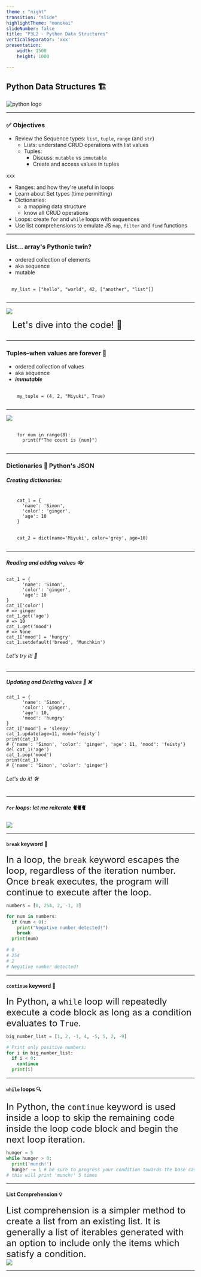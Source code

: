 ```yaml
---
theme : "night"
transition: "slide"
highlightTheme: "monokai"
slideNumber: false
title: "P3L2 - Python Data Structures"
verticalSeparator: 'xxx'
presentation:
    width: 1500
    height: 1000

---
```


<h2>Python Data Structures 🏗️</h2>
<img alt="python logo" src="./python-logo-only.png"/>

---

<h3><strong> ✅ Objectives </strong></h3>

- Review the Sequence types: `list`, `tuple`, `range` (and `str`)
  - Lists: understand CRUD operations with list values
  - Tuples: 
      - Discuss: `mutable` vs `immutable`
      - Create and access values in tuples
 
xxx

  - Ranges: and how they're useful in loops
  - Learn about Set types (time permitting)
- Dictionaries:
  - a mapping data structure
  - know all CRUD operations
- Loops: create `for` and `while` loops with sequences
- Use list comprehensions to emulate JS `map`, `filter` and `find` functions

---

<h3>List... array's Pythonic twin?</h3>

- ordered collection of elements
- aka sequence
- mutable

<pre>
  <code class="language-python">
  my_list = ["hello", "world", 42, ["another", "list"]]
  </code>
</pre>

---

<div style="display: flex; flex-direction: column;">
  <div>
    <img src="./Built-in-List-Functions-in-Python-01.jpg">
  </div>

  <div style="font-size: 1.5rem; margin: 0.85rem 1rem;">
    Let's dive into the code! 🌊
  </div>
</div>

---

<h3>Tuples–when values are forever 💎</h3>

- ordered collection of values
- aka sequence
- **_immutable_**

<pre>
  <code class="language-python">
    my_tuple = (4, 2, "Miyuki", True)
  </code>
</pre>


---

<img src="./Python-range-function-explained.webp" />
<pre>
  <code class="language-python">
    for num in range(8):
      print(f"The count is {num}")
  </code>
</pre>

---

<h3>Dictionaries 📖 Python's JSON</h3>

<h5>Creating dictionaries:</h5>
<pre>
  <code class="language-python">
    cat_1 = {
      'name': 'Simon',
      'color': 'ginger',
      'age': 10
    }
  </code>
  <code class="language-python">
    cat_2 = dict(name='Miyuki', color='grey', age=10)
  </code>
</pre>

---

<h5>Reading and adding values 👓</h5>

<pre><code class="language-python" data-line-numbers="1-5|6-7|8-9|10-11|12-13">cat_1 = {
      'name': 'Simon',
      'color': 'ginger',
      'age': 10
}
cat_1['color']
# => ginger
cat_1.get('age')
# => 10
cat_1.get('mood')
# => None
cat_1['mood'] = 'hungry'
cat_1.setdefault('breed', 'Munchkin')
</code></pre>

<h6 class="fragment">Let's try it! 🚀</h6>

---

<h5>Updating and Deleting values 📝 ❌</h5>

<pre><code class="language-python" data-line-numbers="1-6|7-10|11-14">cat_1 = {
      'name': 'Simon',
      'color': 'ginger',
      'age': 10,
      'mood': 'hungry'
}
cat_1['mood'] = 'sleepy'
cat_1.update(age=11, mood='feisty')
print(cat_1)
# {'name': 'Simon', 'color': 'ginger', 'age': 11, 'mood': 'feisty'}
del cat_1('age')
cat_1.pop('mood')
print(cat_1)
# {'name': 'Simon', 'color': 'ginger'}
</code></pre>

<h6 class="fragment">Let's do it! 🛠️</h6>

---

<h5><code>For</code> loops: let me reiterate 🐈🐈🐈</h5>

<img src="./for-loop-in-python.webp" />


---

#### `break` keyword 🔑

<div style="font-size: 1.5rem">
In a loop, the <code>break</code> keyword escapes the loop, regardless of the iteration number. Once <code>break</code> executes, the program will continue to execute after the loop.
</div>


```python
numbers = [0, 254, 2, -1, 3]

for num in numbers:
  if (num < 0):
    print("Negative number detected!")
    break
  print(num)
  
# 0
# 254
# 2
# Negative number detected!

```

---

#### `continue` keyword 🔑

<div style="font-size: 1.5rem">
In Python, a <code>while</code> loop will repeatedly execute a code block as long as a condition evaluates to <code>True</code>.
</div>


```python
big_number_list = [1, 2, -1, 4, -5, 5, 2, -9]

# Print only positive numbers:
for i in big_number_list:
  if i < 0:
    continue
  print(i)

```

---

#### `while` loops 🔍

<div style="font-size: 1.5rem">
In Python, the <code>continue</code> keyword is used inside a loop to skip the remaining code inside the loop code block and begin the next loop iteration.
</div>

```python
hunger = 5
while hunger > 0:
  print('munch!')
  hunger -= 1 # be sure to progress your condition towards the base case!
# this will print 'munch!' 5 times

```

---

#### List Comprehension 💡

<div style="font-size: 1.5rem">
List comprehension is a simpler method to create a list from an existing list. It is generally a list of iterables generated with an option to include only the items which satisfy a condition.
</div>

<img src="./list-comp-diagram.png" />

---

